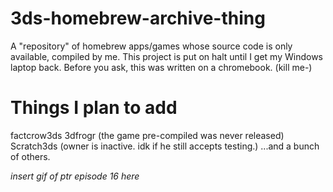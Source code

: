 # 3ds-homebrew-archive-thing
A "repository" of homebrew apps/games whose source code is only available, compiled by me. This project is put on halt until I get my Windows laptop back. Before you ask, this was written on a chromebook. (kill me-)

# Things I plan to add
factcrow3ds
3dfrogr (the game pre-compiled was never released)
Scratch3ds (owner is inactive. idk if he still accepts testing.)
...and a bunch of others.

*insert gif of ptr episode 16 here*
